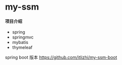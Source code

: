 # my-ssm

#### 项目介绍

- spring
- springmvc
- mybatis
- thymeleaf


spring boot 版本
https://github.com/itlizhi/my-ssm-boot